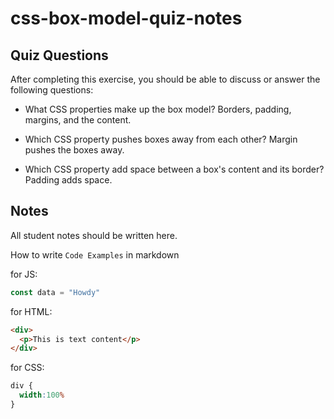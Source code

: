 # css-box-model-quiz-notes

## Quiz Questions

After completing this exercise, you should be able to discuss or answer the following questions:

- What CSS properties make up the box model?
  Borders, padding, margins, and the content.

- Which CSS property pushes boxes away from each other?
  Margin pushes the boxes away.

- Which CSS property add space between a box's content and its border?
  Padding adds space.

## Notes

All student notes should be written here.


How to write `Code Examples` in markdown

for JS:
```javascript
const data = "Howdy"
```

for HTML:
```html
<div>
  <p>This is text content</p>
</div>
```

for CSS:
```css
div {
  width:100%
}
```
